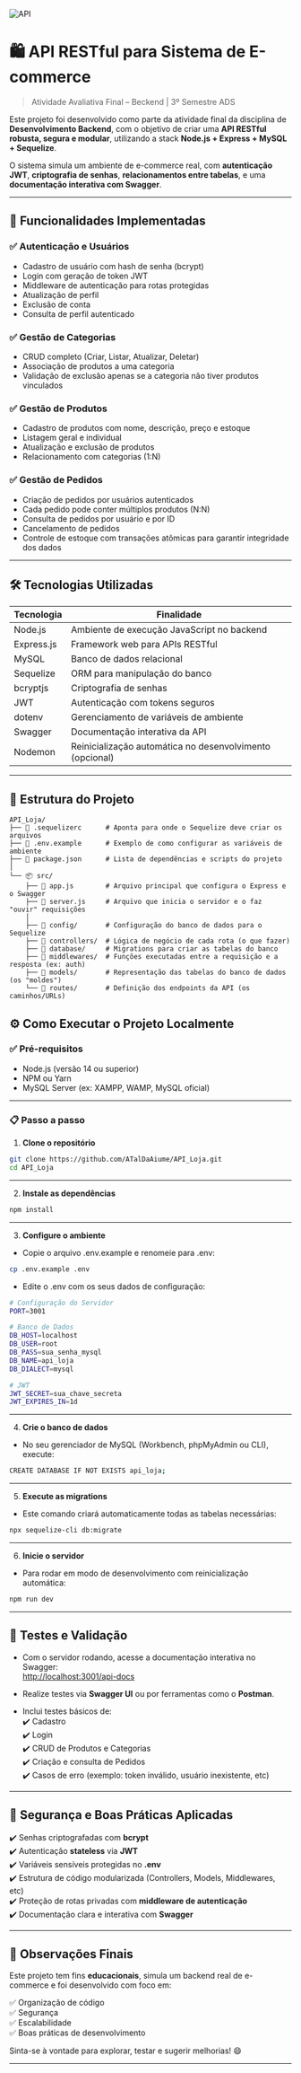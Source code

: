 ![API](https://img.shields.io/badge/Projeto-API-blue)

# 🛍️ API RESTful para Sistema de E-commerce
> Atividade Avaliativa Final – Beckend | 3º Semestre ADS

Este projeto foi desenvolvido como parte da atividade final da disciplina de **Desenvolvimento Backend**, com o objetivo de criar uma **API RESTful robusta, segura e modular**, utilizando a stack **Node.js + Express + MySQL + Sequelize**.

O sistema simula um ambiente de e-commerce real, com **autenticação JWT**, **criptografia de senhas**, **relacionamentos entre tabelas**, e uma **documentação interativa com Swagger**.

---

## 📌 Funcionalidades Implementadas

### ✅ Autenticação e Usuários

- Cadastro de usuário com hash de senha (bcrypt)
- Login com geração de token JWT
- Middleware de autenticação para rotas protegidas
- Atualização de perfil
- Exclusão de conta
- Consulta de perfil autenticado

### ✅ Gestão de Categorias

- CRUD completo (Criar, Listar, Atualizar, Deletar)
- Associação de produtos a uma categoria
- Validação de exclusão apenas se a categoria não tiver produtos vinculados

### ✅ Gestão de Produtos

- Cadastro de produtos com nome, descrição, preço e estoque
- Listagem geral e individual
- Atualização e exclusão de produtos
- Relacionamento com categorias (1:N)

### ✅ Gestão de Pedidos

- Criação de pedidos por usuários autenticados
- Cada pedido pode conter múltiplos produtos (N:N)
- Consulta de pedidos por usuário e por ID
- Cancelamento de pedidos
- Controle de estoque com transações atômicas para garantir integridade dos dados

---

## 🛠️ Tecnologias Utilizadas

| Tecnologia      | Finalidade                              |
|-----------------|-----------------------------------------|
| Node.js         | Ambiente de execução JavaScript no backend |
| Express.js      | Framework web para APIs RESTful         |
| MySQL           | Banco de dados relacional               |
| Sequelize       | ORM para manipulação do banco           |
| bcryptjs        | Criptografia de senhas                  |
| JWT             | Autenticação com tokens seguros         |
| dotenv          | Gerenciamento de variáveis de ambiente  |
| Swagger         | Documentação interativa da API          |
| Nodemon         | Reinicialização automática no desenvolvimento (opcional) |

---

## 📂 Estrutura do Projeto

```text
API_Loja/
├── 📄 .sequelizerc      # Aponta para onde o Sequelize deve criar os arquivos
├── 📄 .env.example      # Exemplo de como configurar as variáveis de ambiente
├── 📄 package.json      # Lista de dependências e scripts do projeto
│
└── 📦 src/
    ├── 📄 app.js        # Arquivo principal que configura o Express e o Swagger
    ├── 📄 server.js     # Arquivo que inicia o servidor e o faz "ouvir" requisições
    │
    ├── 📂 config/       # Configuração do banco de dados para o Sequelize
    ├── 📂 controllers/  # Lógica de negócio de cada rota (o que fazer)
    ├── 📂 database/     # Migrations para criar as tabelas do banco
    ├── 📂 middlewares/  # Funções executadas entre a requisição e a resposta (ex: auth)
    ├── 📂 models/       # Representação das tabelas do banco de dados (os "moldes")
    └── 📂 routes/       # Definição dos endpoints da API (os caminhos/URLs)
```

## ⚙️ Como Executar o Projeto Localmente

### ✅ Pré-requisitos

- Node.js (versão 14 ou superior)
- NPM ou Yarn
- MySQL Server (ex: XAMPP, WAMP, MySQL oficial)

---

### 📋 Passo a passo

1. **Clone o repositório**
```bash
git clone https://github.com/ATalDaAiume/API_Loja.git
cd API_Loja
```

---

2. **Instale as dependências**

```bash
npm install
```

---

3. **Configure o ambiente**

- Copie o arquivo .env.example e renomeie para .env:

```bash
cp .env.example .env
```

- Edite o .env com os seus dados de configuração:

```bash
# Configuração do Servidor
PORT=3001

# Banco de Dados
DB_HOST=localhost
DB_USER=root
DB_PASS=sua_senha_mysql
DB_NAME=api_loja
DB_DIALECT=mysql

# JWT
JWT_SECRET=sua_chave_secreta
JWT_EXPIRES_IN=1d
```

---

4. **Crie o banco de dados**

- No seu gerenciador de MySQL (Workbench, phpMyAdmin ou CLI), execute:
```bash
CREATE DATABASE IF NOT EXISTS api_loja;
```

---

5. **Execute as migrations**

- Este comando criará automaticamente todas as tabelas necessárias:

```bash
npx sequelize-cli db:migrate
```

---

6. **Inicie o servidor**

- Para rodar em modo de desenvolvimento com reinicialização automática:

```bash
npm run dev
```

---

## 🔎 Testes e Validação

- Com o servidor rodando, acesse a documentação interativa no Swagger:  
  [http://localhost:3001/api-docs](http://localhost:3001/api-docs)

- Realize testes via **Swagger UI** ou por ferramentas como o **Postman**.

- Inclui testes básicos de:  
  ✔️ Cadastro  
  ✔️ Login  
  ✔️ CRUD de Produtos e Categorias  
  ✔️ Criação e consulta de Pedidos  
  ✔️ Casos de erro (exemplo: token inválido, usuário inexistente, etc)

---

## 🔐 Segurança e Boas Práticas Aplicadas

✔️ Senhas criptografadas com **bcrypt**  
✔️ Autenticação **stateless** via **JWT**  
✔️ Variáveis sensíveis protegidas no **.env**  
✔️ Estrutura de código modularizada (Controllers, Models, Middlewares, etc)  
✔️ Proteção de rotas privadas com **middleware de autenticação**  
✔️ Documentação clara e interativa com **Swagger**

---

## 📌 Observações Finais

Este projeto tem fins **educacionais**, simula um backend real de e-commerce e foi desenvolvido com foco em:

✅ Organização de código  
✅ Segurança  
✅ Escalabilidade  
✅ Boas práticas de desenvolvimento  

Sinta-se à vontade para explorar, testar e sugerir melhorias! 😄

---
